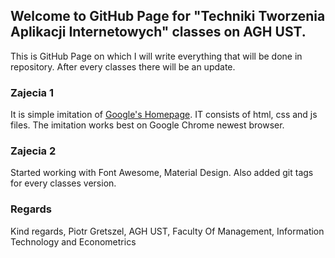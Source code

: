 ## Welcome to GitHub Page for "Techniki Tworzenia Aplikacji Internetowych" classes on AGH UST.

This is GitHub Page on which I will write everything that will be done in repository. After every classes there will be an update.

### Zajecia 1

It is simple imitation of [Google's Homepage](https://www.google.com "Google's Homepage"). IT consists of html, css and js files. The imitation works best on Google Chrome newest browser.

### Zajecia 2

Started working with Font Awesome, Material Design. Also added git tags for every classes version.

### Regards

Kind regards,
Piotr Gretszel,
AGH UST, Faculty Of Management, Information Technology and Econometrics
